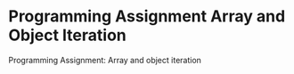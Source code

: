 # Programming Assignment Array and Object Iteration
 Programming Assignment: Array and object iteration

